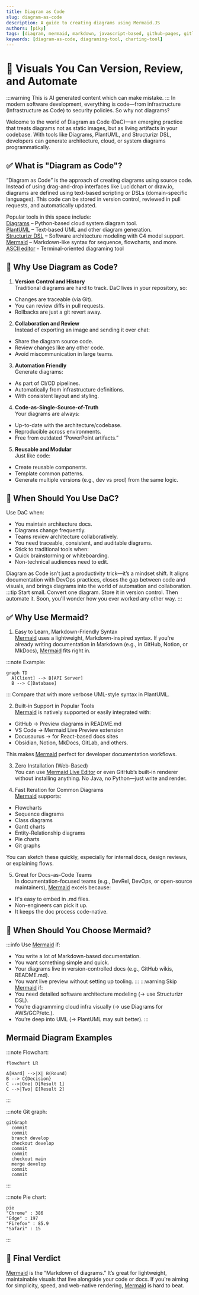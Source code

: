 ```yaml
---
title: Diagram as Code
slug: diagram-as-code
description: A guide to creating diagrams using Mermaid.JS
authors: [piky]
tags: [diagram, mermaid, markdown, javascript-based, github-pages, gitlab-pages]
keywords: [diagram-as-code, diagraming-tool, charting-tool]
---
```

# 🧱 Visuals You Can Version, Review, and Automate
:::warning
This is AI generated content which can make mistake.
:::
In modern software development, everything is code—from infrastructure (Infrastructure as Code) to security policies. So why not diagrams?  

Welcome to the world of Diagram as Code (DaC)—an emerging practice that treats diagrams not as static images, but as living artifacts in your codebase. With tools like Diagrams, PlantUML, and Structurizr DSL, developers can generate architecture, cloud, or system diagrams programmatically.
## ✅ What is "Diagram as Code"?
“Diagram as Code” is the approach of creating diagrams using source code. Instead of using drag-and-drop interfaces like Lucidchart or draw.io, diagrams are defined using text-based scripting or DSLs (domain-specific languages). This code can be stored in version control, reviewed in pull requests, and automatically updated.

Popular tools in this space include:  
[Diagrams](https://github.com/mingrammer/diagrams) – Python-based cloud system diagram tool.  
[PlantUML](https://github.com/plantuml/plantuml) – Text-based UML and other diagram generation.  
[Structurizr DSL](https://github.com/structurizr/dsl) – Software architecture modeling with C4 model support.  
[Mermaid](https://github.com/mermaid-js/mermaid) – Markdown-like syntax for sequence, flowcharts, and more.  
[ASCII editor](https://asciiflow.com/#/) - Terminal-oriented diagraming tool
## 🚀 Why Use Diagram as Code?
1. **Version Control and History**  
Traditional diagrams are hard to track. DaC lives in your repository, so:
- Changes are traceable (via Git).
- You can review diffs in pull requests.
- Rollbacks are just a git revert away.

2. **Collaboration and Review**  
Instead of exporting an image and sending it over chat:
- Share the diagram source code.
- Review changes like any other code.
- Avoid miscommunication in large teams.

3. **Automation Friendly**  
Generate diagrams:
- As part of CI/CD pipelines.
- Automatically from infrastructure definitions.
- With consistent layout and styling.  

4. **Code-as-Single-Source-of-Truth**  
Your diagrams are always:
- Up-to-date with the architecture/codebase.
- Reproducible across environments.
- Free from outdated “PowerPoint artifacts.”

5. **Reusable and Modular**  
Just like code:
- Create reusable components.
- Template common patterns.
- Generate multiple versions (e.g., dev vs prod) from the same logic.  

## 🧩 When Should You Use DaC?
Use DaC when:

- You maintain architecture docs.
- Diagrams change frequently.
- Teams review architecture collaboratively.
- You need traceable, consistent, and auditable diagrams.
- Stick to traditional tools when:
- Quick brainstorming or whiteboarding.
- Non-technical audiences need to edit.

Diagram as Code isn't just a productivity trick—it’s a mindset shift.
It aligns documentation with DevOps practices, closes the gap between code and visuals, and brings diagrams into the world of automation and collaboration.
:::tip 
Start small. Convert one diagram. Store it in version control. Then automate it.
Soon, you’ll wonder how you ever worked any other way.
:::

## ✅ Why Use Mermaid?
1. Easy to Learn, Markdown-Friendly Syntax  
[Mermaid](https://github.com/mermaid-js/mermaid) uses a lightweight, Markdown-inspired syntax. If you're already writing documentation in Markdown (e.g., in GitHub, Notion, or MkDocs), [Mermaid](https://github.com/mermaid-js/mermaid) fits right in.

:::note Example:
```mermaid
graph TD
  A[Client] --> B[API Server]
  B --> C[Database]
```
:::
Compare that with more verbose UML-style syntax in PlantUML.

2. Built-in Support in Popular Tools  
[Mermaid](https://github.com/mermaid-js/mermaid) is natively supported or easily integrated with:
- GitHub → Preview diagrams in README.md
- VS Code → Mermaid Live Preview extension
- Docusaurus → for React-based docs sites
- Obsidian, Notion, MkDocs, GitLab, and others.  

This makes [Mermaid](https://github.com/mermaid-js/mermaid) perfect for developer documentation workflows.

3. Zero Installation (Web-Based)  
You can use [Mermaid Live Editor](https://mermaid.live/) or even GitHub’s built-in renderer without installing anything. No Java, no Python—just write and render.

4. Fast Iteration for Common Diagrams  
[Mermaid](https://github.com/mermaid-js/mermaid) supports:
- Flowcharts
- Sequence diagrams
- Class diagrams
- Gantt charts
- Entity-Relationship diagrams
- Pie charts
- Git graphs

You can sketch these quickly, especially for internal docs, design reviews, or explaining flows.

5. Great for Docs-as-Code Teams  
In documentation-focused teams (e.g., DevRel, DevOps, or open-source maintainers), [Mermaid](https://github.com/mermaid-js/mermaid) excels because:
- It's easy to embed in .md files.
- Non-engineers can pick it up.
- It keeps the doc process code-native.

## 🧠 When Should You Choose Mermaid?
:::info Use
[Mermaid](https://github.com/mermaid-js/mermaid) if:
- You write a lot of Markdown-based documentation.
- You want something simple and quick.
- Your diagrams live in version-controlled docs (e.g., GitHub wikis, README.md).
- You want live preview without setting up tooling.
:::
:::warning  Skip
[Mermaid](https://github.com/mermaid-js/mermaid) if:
- You need detailed software architecture modeling (→ use Structurizr DSL).
- You’re diagramming cloud infra visually (→ use Diagrams for AWS/GCP/etc.).
- You’re deep into UML (→ PlantUML may suit better).
:::

## Mermaid Diagram Examples

:::note Flowchart:
```mermaid
flowchart LR

A[Hard] -->|X| B(Round)
B --> C{Decision}
C -->|One| D[Result 1]
C -->|Two| E[Result 2]
```
:::

:::note Git graph:
```mermaid
gitGraph
  commit
  commit
  branch develop
  checkout develop
  commit
  commit
  checkout main
  merge develop
  commit
  commit
```
:::

:::note Pie chart:
```mermaid
pie
"Chrome" : 386
"Edge" : 197
"Firefox" : 85.9
"Safari" : 15
```
:::

## 🏁 Final Verdict
[Mermaid](https://github.com/mermaid-js/mermaid) is the “Markdown of diagrams.”
It’s great for lightweight, maintainable visuals that live alongside your code or docs. If you're aiming for simplicity, speed, and web-native rendering, [Mermaid](https://github.com/mermaid-js/mermaid) is hard to beat.